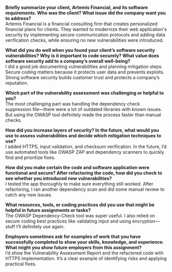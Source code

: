 **Briefly summarize your client, Artemis Financial, and its software requirements. Who was the client? What issue did the company want you to address?**<br>
Artemis Financial is a financial consulting firm that creates personalized financial plans for clients. They wanted to modernize their web application's security by implementing secure communication protocols and adding data verification checks, while ensuring no new vulnerabilities were introduced.

**What did you do well when you found your client’s software security vulnerabilities? Why is it important to code securely? What value does software security add to a company’s overall well-being?**<br>
I did a good job documenting vulnerabilities and planning mitigation steps. Secure coding matters because it protects user data and prevents exploits. Strong software security builds customer trust and protects a company’s reputation.

**Which part of the vulnerability assessment was challenging or helpful to you?**<br>
The most challenging part was handling the dependency check suppression file—there were a lot of outdated libraries with known issues. But using the OWASP tool definitely made the process faster than manual checks.

**How did you increase layers of security? In the future, what would you use to assess vulnerabilities and decide which mitigation techniques to use?**<br>
I added HTTPS, input validation, and checksum verification. In the future, I’d use automated tools like OWASP ZAP and dependency scanners to quickly find and prioritize fixes.

**How did you make certain the code and software application were functional and secure? After refactoring the code, how did you check to see whether you introduced new vulnerabilities?**<br>
I tested the app thoroughly to make sure everything still worked. After refactoring, I ran another dependency scan and did some manual review to catch any new issues.

**What resources, tools, or coding practices did you use that might be helpful in future assignments or tasks?**<br>
The OWASP Dependency-Check tool was super useful. I also relied on secure coding best practices like validating input and using encryption—stuff I’ll definitely use again.

**Employers sometimes ask for examples of work that you have successfully completed to show your skills, knowledge, and experience. What might you show future employers from this assignment?**<br>
I’d show the Vulnerability Assessment Report and the refactored code with HTTPS implementation. It’s a clear example of identifying risks and applying practical fixes.
